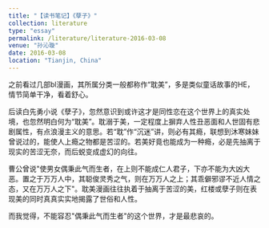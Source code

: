 ```yaml
---
title: "【读书笔记】《孽子》"
collection: literature
type: "essay"
permalink: /literature/literature-2016-03-08
venue: "孙沁璇"
date: 2016-03-08
location: "Tianjin, China"
---
```


之前看过几部bl漫画，其所属分类一般都称作“耽美”，多是类似童话故事的HE，情节简单干净，看着舒心。

后读白先勇小说《孽子》，忽然意识到或许这才是同性恋在这个世界上的真实处境，也忽然明白何为“耽美”。耽溺于美，一定程度上摒弃人性丑恶面和人世固有悲剧属性，有点浪漫主义的意思。若“耽”作“沉迷”讲，则必有其瘾，联想到沐寒妹妹曾说过的，能使人上瘾之物都是苦涩的。若美好竟也能成为一种瘾，必是先抽离于现实的苦涩无奈，而后蜕变成虚幻的向往。

曹公曾说"使男女偶秉此气而生者，在上则不能成仁人君子，下亦不能为大凶大恶。置之于万万人中，其聪俊灵秀之气，则在万万人之上；其乖僻邪谬不近人情之态，又在万万人之下"。耽美漫画往往执着于抽离于苦涩的美，红楼或孽子则在表现美的同时真真实实地揭露了世俗和人性。

而我觉得，不能容忍"偶秉此气而生者"的这个世界，才是最悲哀的。